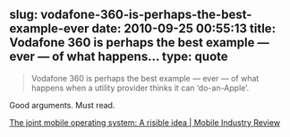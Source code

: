 slug: vodafone-360-is-perhaps-the-best-example-ever
date: 2010-09-25 00:55:13
title: Vodafone 360 is perhaps the best example — ever — of what happens...
type: quote
---

> Vodafone 360 is perhaps the best example — ever — of what happens when a utility provider thinks it can ‘do-an-Apple’.

Good arguments. Must read.

 [The joint mobile operating system: A risible idea | Mobile Industry Review](http://www.mobileindustryreview.com/2010/09/the-joint-mobile-operating-system-a-risible-idea.html)
